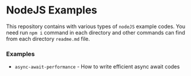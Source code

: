 # NodeJS Examples
This repository contains with various types of `nodeJS` example codes. You need run `npm i` command in each directory and other commands can find from each directory `readme.md` file.

### Examples
* `async-await-performance` - How to write efficient async await codes